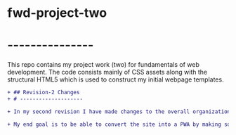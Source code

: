 # fwd-project-two
# ---------------

This repo contains my project work (two) for fundamentals of web development. The code consists mainly of CSS assets along with the structural HTML5 which is used to construct my initial webpage templates.

```diff
+ ## Revision-2 Changes
+ # --------------------

+ In my second revision I have made changes to the overall organization of my css following the smacss structure. I have also fixed some minor link errors and performed an overall survey using google lighthouse in firefox to get an understanding of how my accessibility and performance is.

+ My end goal is to be able to convert the site into a PWA by making some more minor fixes.
```
